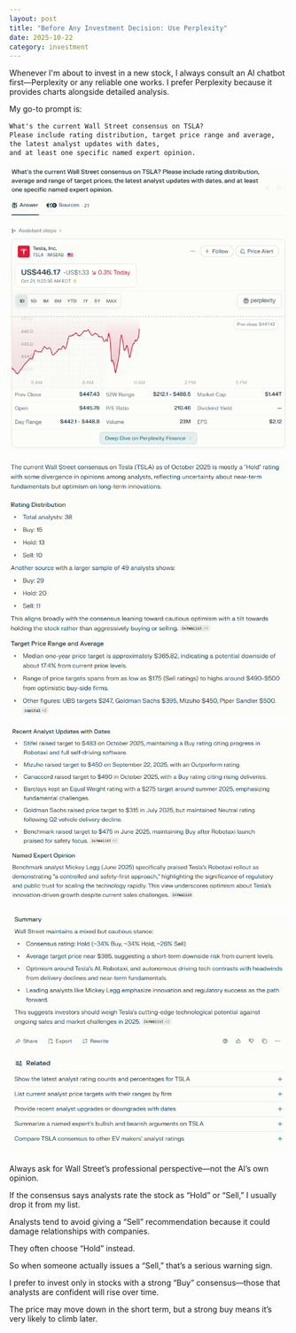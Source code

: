 ```yaml
---
layout: post
title: "Before Any Investment Decision: Use Perplexity"
date: 2025-10-22
category: investment
---
```



Whenever I'm about to invest in a new stock, I always consult an AI chatbot first—Perplexity or any reliable one works. 
I prefer Perplexity because it provides charts alongside detailed analysis.

My go-to prompt is: 
```text
What's the current Wall Street consensus on TSLA? 
Please include rating distribution, target price range and average, 
the latest analyst updates with dates, 
and at least one specific named expert opinion.
```
![alt text](/_posts/images/2025-10-22-before-any-investment-decision/png1.png)

![png2](images/2025-10-22-before-any-investment-decision/png2.png)

![png3](images/2025-10-22-before-any-investment-decision/png3.png)

![png4](images/2025-10-22-before-any-investment-decision/png4.png)

Always ask for Wall Street’s professional perspective—not the AI’s own opinion.

If the consensus says analysts rate the stock as “Hold” or “Sell,” I usually drop it from my list. 

Analysts tend to avoid giving a “Sell” recommendation because it could damage relationships with companies. 

They often choose “Hold” instead.

So when someone actually issues a “Sell,” that’s a serious warning sign.


I prefer to invest only in stocks with a strong “Buy” consensus—those that analysts are confident will rise over time. 

The price may move down in the short term, but a strong buy means it’s very likely to climb later.

